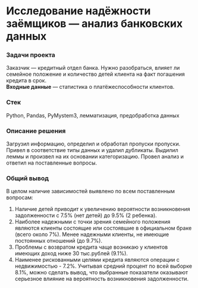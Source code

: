 # Исследование надёжности заёмщиков — анализ банковских данных

### Задачи проекта
Заказчик — кредитный отдел банка. Нужно разобраться, влияет ли семейное положение и количество детей клиента на факт погашения кредита в срок.  
**Входные данные** — статистика о платёжеспособности клиентов.

### Стек
Python, Pandas, PyMystem3, лемматизация, предобработка данных


### Описание решения 
Загрузил информацию, определил и обработал пропуски пропуски. Привел в соответствие типы данных и удалил дубликаты. Выдилил леммы и произвел на их основании категоризацию. Провел анализ и ответил на поставленные вопросы.


### Общий вывод
В целом наличие зависимостей выявлено по всем поставленным вопросам:

1. Наличие детей приводит к увеличению вероятности возникновения задолженности с 7.5% (нет детей) до 9.5% (2 ребенка).  
2. Наиболее надежными с точки зрения семейного положения являются клиенты состоящие или состоявшие в официальном браке (всего около 7%). Менее надежными клиенты, не имеющие постоянных отношений (до 9.7%).  
3. Проблемы с возвратом кредита чаще возникаю у клиентов имеющих доход ниже 30 тыс.рублей (9.1%).  
4. Наименее рискованными целями кредита являются операции с недвижимостью - 7.2%. Учитывая средний процент по всей выборке 8.1%, можно сделать вывод, что выбранные показатели оказывают серьезное влияние на вероятность возникновения задолженности.